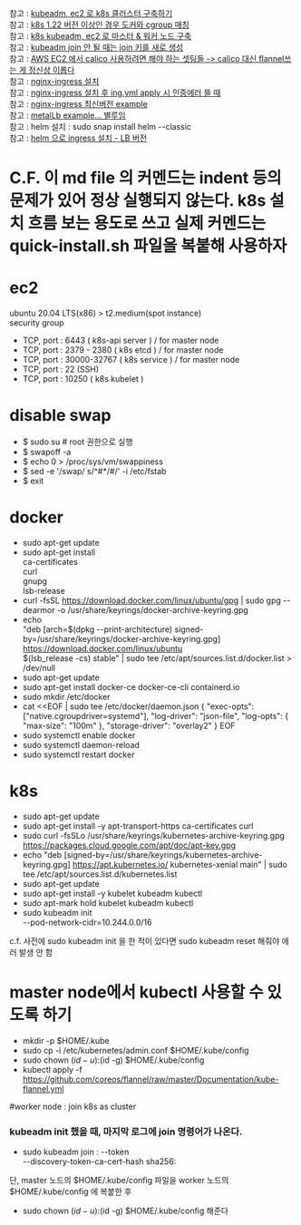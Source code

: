 참고 : [kubeadm, ec2 로 k8s 클러스터 구축하기]( https://velog.io/@koo8624/Kubernetes-AWS-EC2-%EC%9D%B8%EC%8A%A4%ED%84%B4%EC%8A%A4%EC%97%90-Kubernetes-%ED%81%B4%EB%9F%AC%EC%8A%A4%ED%84%B0-%EA%B5%AC%EC%B6%95%ED%95%98%EA%B8%B0)   
참고 : [k8s 1.22 버전 이상인 경우 도커와 cgroup 매칭](https://kubernetes.io/ko/docs/setup/production-environment/_print/#%EB%8F%84%EC%BB%A4)   
참고 : [k8s kubeadm, ec2 로 마스터 & 워커 노드 구축](https://jonnung.dev/kubernetes/2020/03/07/create-kubernetes-cluster-using-kubeadm-on-aws-ec2-part2/)   
참고 : [kubeadm join 안 될 때는 join 키를 새로 생성](https://stackoverflow.com/questions/65588628/node-cannot-join-cluster-k8s-onprem?rq=1)   
참고 : [AWS EC2 에서 calico 사용하려면 해야 하는 셋팅들 -> calico 대신 flannel쓰는 게 정신상 이롭다](https://stackoverflow.com/questions/60806708/kubernetes-with-calico-on-aws-cannot-ping-pods-on-on-different-nodes)   
참고 : [nginx-ingress 설치](https://kubernetes.github.io/ingress-nginx/deploy/#bare-metal-clusters)   
참고 : [nginx-ingress 설치 후 ing.yml apply 시 인증에러 뜰 때](https://ikcoo.tistory.com/137)   
참고 : [nginx-ingress 최신버전 example](https://docs.oracle.com/en-us/iaas/Content/ContEng/Tasks/contengsettingupingresscontroller.htm)   
참고 : [metalLb example... 별루임](https://www.youtube.com/watch?v=2SmYjj-GFnE)   
참고 : helm 설치 : sudo snap install helm --classic   
참고 : [helm 으로 ingress 설치 - LB 버전](https://stackoverflow.com/questions/71637344/i-cant-access-service-via-k8s-master-node)   
   
# C.F. 이 md file 의 커멘드는 indent 등의 문제가 있어 정상 실행되지 않는다. k8s 설치 흐름 보는 용도로 쓰고 실제 커멘드는 quick-install.sh 파일을 복붙해 사용하자

# ec2
ubuntu 20.04 LTS(x86) > t2.medium(spot instance)   
security group   
 - TCP, port : 6443 ( k8s-api server ) / for master node
 - TCP, port : 2379 - 2380 ( k8s etcd ) / for master node
 - TCP, port : 30000-32767 ( k8s service ) / for master node
 - TCP, port : 22 (SSH)
 - TCP, port : 10250 ( k8s kubelet )
   
# disable swap   
 - $ sudo su # root 권한으로 실행
 - $ swapoff -a
 - $ echo 0 > /proc/sys/vm/swappiness
 - $ sed -e '/swap/ s/^#*/#/' -i /etc/fstab
 - $ exit
   
# docker
 - sudo apt-get update
 - sudo apt-get install \
    ca-certificates \
    curl \
    gnupg \
    lsb-release
 - curl -fsSL https://download.docker.com/linux/ubuntu/gpg | sudo gpg --dearmor -o /usr/share/keyrings/docker-archive-keyring.gpg
 - echo \
  "deb [arch=$(dpkg --print-architecture) signed-by=/usr/share/keyrings/docker-archive-keyring.gpg] https://download.docker.com/linux/ubuntu \
  $(lsb_release -cs) stable" | sudo tee /etc/apt/sources.list.d/docker.list > /dev/null
 - sudo apt-get update
 - sudo apt-get install docker-ce docker-ce-cli containerd.io
 - sudo mkdir /etc/docker
 - cat <<EOF | sudo tee /etc/docker/daemon.json
   {
     "exec-opts": ["native.cgroupdriver=systemd"],
     "log-driver": "json-file",
     "log-opts": {
       "max-size": "100m"
     },
     "storage-driver": "overlay2"
   }
   EOF
 - sudo systemctl enable docker
 - sudo systemctl daemon-reload
 - sudo systemctl restart docker
   
# k8s
 - sudo apt-get update
 - sudo apt-get install -y apt-transport-https ca-certificates curl
 - sudo curl -fsSLo /usr/share/keyrings/kubernetes-archive-keyring.gpg https://packages.cloud.google.com/apt/doc/apt-key.gpg
 - echo "deb [signed-by=/usr/share/keyrings/kubernetes-archive-keyring.gpg] https://apt.kubernetes.io/ kubernetes-xenial main" | sudo tee /etc/apt/sources.list.d/kubernetes.list
 - sudo apt-get update
 - sudo apt-get install -y kubelet kubeadm kubectl
 - sudo apt-mark hold kubelet kubeadm kubectl
 - sudo kubeadm init \
	--pod-network-cidr=10.244.0.0/16 
      
 c.f. 사전에 sudo kubeadm init 을 한 적이 있다면 sudo kubeadm reset 해줘야 에러 발생 안 함   
# master node에서 kubectl 사용할 수 있도록 하기	
 - mkdir -p $HOME/.kube
 - sudo cp -i /etc/kubernetes/admin.conf $HOME/.kube/config
 - sudo chown $(id -u):$(id -g) $HOME/.kube/config
 - kubectl apply -f https://github.com/coreos/flannel/raw/master/Documentation/kube-flannel.yml
	
	
#worker node : join k8s as cluster
### kubeadm init 했을 때, 마지막 로그에 join 명령어가 나온다.
 - sudo kubeadm join <ip>:<port> --token <token> \
	--discovery-token-ca-cert-hash sha256:<hash>
	
	
단, master 노드의 $HOME/.kube/config 파일을 worker 노드의 $HOME/.kube/config 에 복붙한 후
 - sudo chown $(id -u):$(id -g) $HOME/.kube/config 해준다
